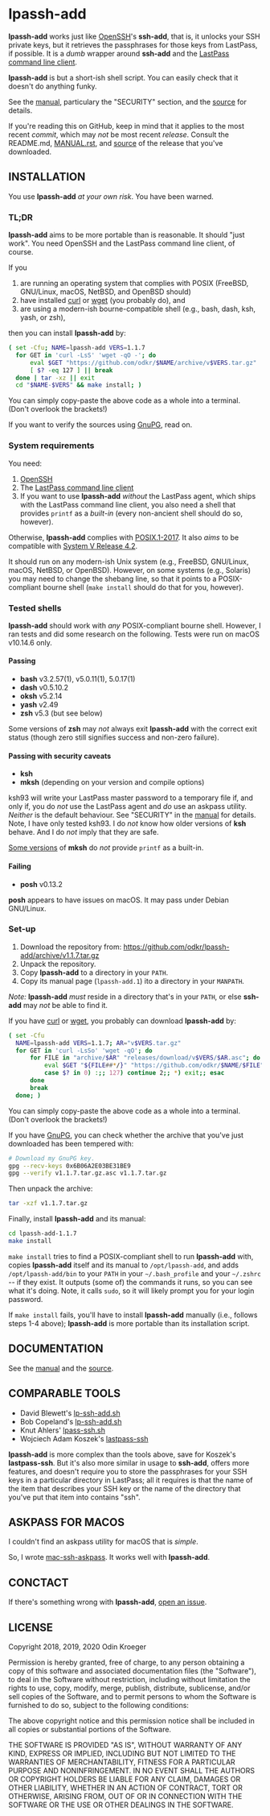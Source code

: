 # lpassh-add

**lpassh-add** works just like [OpenSSH](https://www.openssh.com)'s
**ssh-add**, that is, it unlocks your SSH private keys, but it retrieves
the passphrases for those keys from LastPass, if possible. It is a
*dumb* wrapper around **ssh-add** and the [LastPass command line
client](https://github.com/lastpass/lastpass-cli).

**lpassh-add** is but a short-ish shell script.
You can easily check that it doesn't do anything funky.

See the [manual](MANUAL.rst), particulary the "SECURITY" section,
and the [source](lpassh-add) for details.

If you're reading this on GitHub, keep in mind that it applies to the
most recent *commit*, which may *not* be most recent *release*. Consult
the README.md, [MANUAL.rst](MANUAL.rst), and [source](lpassh-add)
of the release that you've downloaded.

## INSTALLATION

You use **lpassh-add** *at your own risk*. You have been warned.

### TL;DR

**lpassh-add** aims to be more portable than is reasonable.
It should "just work".
You need OpenSSH and the LastPass command line client, of course.

If you

1. are running an operating system that complies with POSIX
   (FreeBSD, GNU/Linux, macOS, NetBSD, and OpenBSD should)
2. have installed [curl](https://curl.haxx.se/) or
   [wget](https://www.gnu.org/software/wget/)
   (you probably do), and
3. are using a modern-ish bourne-compatible shell
   (e.g., bash, dash, ksh, yash, or zsh),

then you can install **lpassh-add** by:

```sh
( set -Cfu; NAME=lpassh-add VERS=1.1.7
  for GET in 'curl -LsS' 'wget -qO -'; do
      eval $GET "https://github.com/odkr/$NAME/archive/v$VERS.tar.gz"
      [ $? -eq 127 ] || break
  done | tar -xz || exit
  cd "$NAME-$VERS" && make install; )
```

You can simply copy-paste the above code as a whole into a terminal.
(Don't overlook the brackets!)

If you want to verify the sources using [GnuPG](https://gnupg.org/), read on.

### System requirements

You need:

1. [OpenSSH](https://www.openssh.com)
2. The [LastPass command line client](https://github.com/lastpass/lastpass-cli)
3. If you want to use **lpassh-add** *without* the LastPass agent,
   which ships with the LastPass command line client,
   you also need a shell that provides `printf` as a *built-in*
   (every non-ancient shell should do so, however).

Otherwise, **lpassh-add** complies with
[POSIX.1-2017](http://pubs.opengroup.org/onlinepubs/9699919799/).
It also *aims* to be compatible with
[System V Release 4.2](https://www.in-ulm.de/~mascheck/bourne/).

It should run on any modern-ish Unix system (e.g., FreeBSD, GNU/Linux, macOS,
NetBSD, or OpenBSD). However, on some systems (e.g., Solaris) you may need to
change the shebang line, so that it points to a POSIX-compliant bourne shell
(`make install` should do that for you, however).

### Tested shells

**lpassh-add** should work with *any* POSIX-compliant bourne shell.
However, I ran tests and did some research on the following.
Tests were run on macOS v10.14.6 only.

#### Passing

* **bash** v3.2.57(1), v5.0.11(1), 5.0.17(1)
* **dash** v0.5.10.2
* **oksh** v5.2.14
* **yash** v2.49
* **zsh** v5.3 (but see below)

Some versions of **zsh** may *not* always exit **lpassh-add** with the correct
exit status (though zero still signifies success and non-zero failure).

#### Passing with security caveats

* **ksh**
* **mksh** (depending on your version and compile options)

ksh93 will write your LastPass master password to a temporary file
if, and only if, you do *not* use the LastPass agent and *do* use an
askpass utility. *Neither* is the default behaviour. See "SECURITY"
in the [manual](MANUAL.rst#security) for details. Note, I have only
tested ksh93. I do *not* know how older versions of **ksh** behave.
And I do *not* imply that they are safe.

[Some versions](https://www.mirbsd.org/mksh.htm) of **mksh**
do *not* provide `printf` as a built-in.

#### Failing

* **posh** v0.13.2

**posh** appears to have issues on macOS.
It may pass under Debian GNU/Linux.

### Set-up

1. Download the repository from:
   <https://github.com/odkr/lpassh-add/archive/v1.1.7.tar.gz>
2. Unpack the repository.
3. Copy **lpassh-add** to a directory in your `PATH`.
4. Copy its manual page (`lpassh-add.1`) ito a directory in your `MANPATH`.

*Note:* **lpassh-add** *must* reside in a directory that's in your `PATH`,
or else **ssh-add** may *not* be able to find it.

If you have [curl](https://curl.haxx.se/) or
            [wget](https://www.gnu.org/software/wget/),
you probably can download **lpassh-add** by:

```sh
( set -Cfu
  NAME=lpassh-add VERS=1.1.7; AR="v$VERS.tar.gz"
  for GET in 'curl -LsSo' 'wget -qO'; do
      for FILE in "archive/$AR" "releases/download/v$VERS/$AR.asc"; do
          eval $GET "${FILE##*/}" "https://github.com/odkr/$NAME/$FILE"
          case $? in 0) :;; 127) continue 2;; *) exit;; esac
      done
      break
  done; )
```

You can simply copy-paste the above code as a whole into a terminal.
(Don't overlook the brackets!)

If you have [GnuPG](https://gnupg.org/), you can check whether
the archive that you've just downloaded has been tempered with:

```sh
# Download my GnuPG key.
gpg --recv-keys 0x6B06A2E03BE31BE9
gpg --verify v1.1.7.tar.gz.asc v1.1.7.tar.gz
```

Then unpack the archive:

```sh
tar -xzf v1.1.7.tar.gz
```

Finally, install **lpassh-add** and its manual:

```sh
cd lpassh-add-1.1.7
make install
```

`make install` tries to find a POSIX-compliant shell to run **lpassh-add** with,
copies **lpassh-add** itself and its manual to `/opt/lpassh-add`, and adds 
`/opt/lpassh-add/bin` to your `PATH` in your `~/.bash_profile` and your
`~/.zshrc` -- if they exist. It outputs (some of) the commands it runs,
so you can see what it's doing. Note, it calls `sudo`, so it will likely
prompt you for your login password.

If `make install` fails, you'll have to install **lpassh-add** manually
(i.e., follows steps 1-4 above); **lpassh-add** is more portable than
its installation script.

## DOCUMENTATION

See the [manual](MANUAL.rst) and the [source](lpassh-add).

## COMPARABLE TOOLS

* David Blewett's
  [lp-ssh-add.sh](https://gist.github.com/davidblewett/53047c4c7757b663c11b)
* Bob Copeland's
  [lp-ssh-add.sh](https://gist.github.com/bcopeland/3cabf6ff3fe94fcbd566)
* Knut Ahlers'
  [lpass-ssh.sh](https://gist.github.com/Luzifer/2f188ed3adc0f1.1.7f7)
* Wojciech Adam Koszek's
  [lastpass-ssh](https://github.com/wkoszek/lastpass-ssh)

**lpassh-add** is more complex than the tools above, save for Koszek's
**lastpass-ssh**. But it's also more similar in usage to **ssh-add**,
offers more features, and doesn't require you to store the passphrases
for your SSH keys in a particular directory in LastPass; all it requires
is that the name of the item that describes your SSH key or the name of
the directory that you've put that item into contains "ssh".

## ASKPASS FOR MACOS

I couldn't find an askpass utility for macOS that is *simple*.

So, I wrote [mac-ssh-askpass](https://github.com/odkr/mac-ssh-askpass).
It works well with **lpassh-add**.

## CONCTACT

If there's something wrong with **lpassh-add**,
[open an issue](https://github.com/odkr/lpassh-add/issues).

## LICENSE

Copyright 2018, 2019, 2020 Odin Kroeger

Permission is hereby granted, free of charge, to any person obtaining a
copy of this software and associated documentation files (the
"Software"), to deal in the Software without restriction, including
without limitation the rights to use, copy, modify, merge, publish,
distribute, sublicense, and/or sell copies of the Software, and to
permit persons to whom the Software is furnished to do so, subject to
the following conditions:

The above copyright notice and this permission notice shall be included
in all copies or substantial portions of the Software.

THE SOFTWARE IS PROVIDED "AS IS", WITHOUT WARRANTY OF ANY KIND, EXPRESS
OR IMPLIED, INCLUDING BUT NOT LIMITED TO THE WARRANTIES OF
MERCHANTABILITY, FITNESS FOR A PARTICULAR PURPOSE AND NONINFRINGEMENT.
IN NO EVENT SHALL THE AUTHORS OR COPYRIGHT HOLDERS BE LIABLE FOR ANY
CLAIM, DAMAGES OR OTHER LIABILITY, WHETHER IN AN ACTION OF CONTRACT,
TORT OR OTHERWISE, ARISING FROM, OUT OF OR IN CONNECTION WITH THE
SOFTWARE OR THE USE OR OTHER DEALINGS IN THE SOFTWARE.
